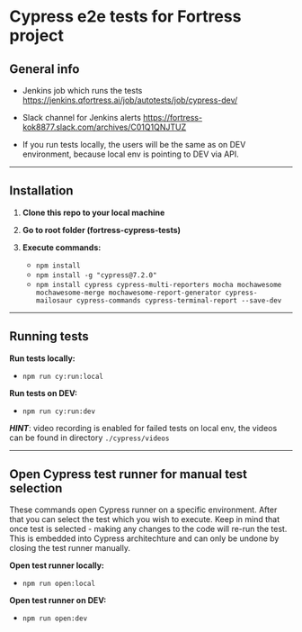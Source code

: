 # Cypress e2e tests for Fortress project
## General info

- Jenkins job which runs the tests https://jenkins.qfortress.ai/job/autotests/job/cypress-dev/

- Slack channel for Jenkins alerts https://fortress-kok8877.slack.com/archives/C01Q1QNJTUZ

- If you run tests locally, the users will be the same as on DEV environment, because local env is pointing to DEV via API.

---
## Installation

1. **Clone this repo to your local machine**

2. **Go to root folder (fortress-cypress-tests)**

3. **Execute commands:**
    - `npm install`
    - `npm install -g "cypress@7.2.0"`
    - `npm install cypress cypress-multi-reporters mocha mochawesome mochawesome-merge mochawesome-report-generator cypress-mailosaur cypress-commands cypress-terminal-report --save-dev`

---
## Running tests

**Run tests locally:**
- `npm run cy:run:local`

**Run tests on DEV:**
- `npm run cy:run:dev`

**_HINT_**: video recording is enabled for failed tests on local env, the videos can be found in directory `./cypress/videos`

---
## Open Cypress test runner for manual test selection

These commands open Cypress runner on a specific environment. After that you can select the test which you wish to execute. Keep in mind that once test is selected - making any changes to the code will re-run the test. This is embedded into Cypress architechture and can only be undone by closing the test runner manually.

**Open test runner locally:**

- `npm run open:local`

**Open test runner on DEV:**

- `npm run open:dev`